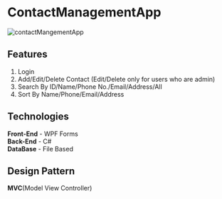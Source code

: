 # ContactManagementApp
![contactMangementApp](https://user-images.githubusercontent.com/89362925/155898088-f1f78c9a-76e0-46f4-ae8e-f00e82dcfef7.gif)

## Features
1. Login 
2. Add/Edit/Delete Contact (Edit/Delete only for users who are admin)
3. Search By ID/Name/Phone No./Email/Address/All
4. Sort By Name/Phone/Email/Address

## Technologies
**Front-End** - WPF Forms <br/>
**Back-End**  - C#        <br/>
**DataBase**  - File Based  <br/>

## Design Pattern 
**MVC**(Model View Controller)
